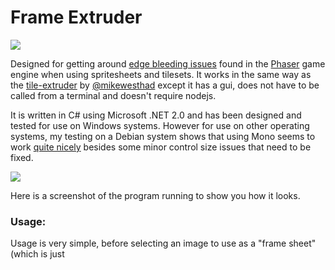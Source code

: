# Frame Extruder
[![](https://img.shields.io/github/downloads/lgibson02/FrameExtruder/total.svg?style=social)](https://github.com/lgibson02/FrameExtruder/releases)

Designed for getting around [edge bleeding issues](https://web.archive.org/web/20180411151113/http://rotorz.com/unity/tile-system/docs/edge-correction) found in the [Phaser](https://github.com/photonstorm/phaser) game engine when using spritesheets and tilesets. It works in the same way as the [tile-extruder](https://github.com/sporadic-labs/tile-extruder) by [@mikewesthad](https://github.com/mikewesthad) except it has a gui, does not have to be called from a terminal and doesn't require nodejs.

It is written in C# using Microsoft .NET 2.0 and has been designed and tested for use on Windows systems. However for use on other operating systems, my testing on a Debian system shows that using Mono seems to work [quite nicely](https://i.imgur.com/ivHR2Ln.png) besides some minor control size issues that need to be fixed.

![](https://i.imgur.com/5xyw6vc.png)

Here is a screenshot of the program running to show you how it looks.

### Usage:
Usage is very simple, before selecting an image to use as a "frame sheet" (which is just 